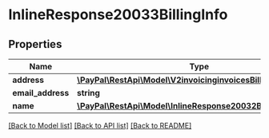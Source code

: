 # InlineResponse20033BillingInfo

## Properties
Name | Type | Description | Notes
------------ | ------------- | ------------- | -------------
**address** | [**\PayPal\RestApi\Model\V2invoicinginvoicesBillingInfoAddress**](V2invoicinginvoicesBillingInfoAddress.md) |  | [optional] 
**email_address** | **string** |  | [optional] 
**name** | [**\PayPal\RestApi\Model\InlineResponse20032BillingInfoName**](InlineResponse20032BillingInfoName.md) |  | [optional] 

[[Back to Model list]](../README.md#documentation-for-models) [[Back to API list]](../README.md#documentation-for-api-endpoints) [[Back to README]](../README.md)


